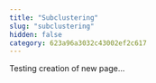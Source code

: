 ```yaml
---
title: "Subclustering"
slug: "subclustering"
hidden: false
category: 623a96a3032c43002ef2c617
---
```


Testing creation of new page...
